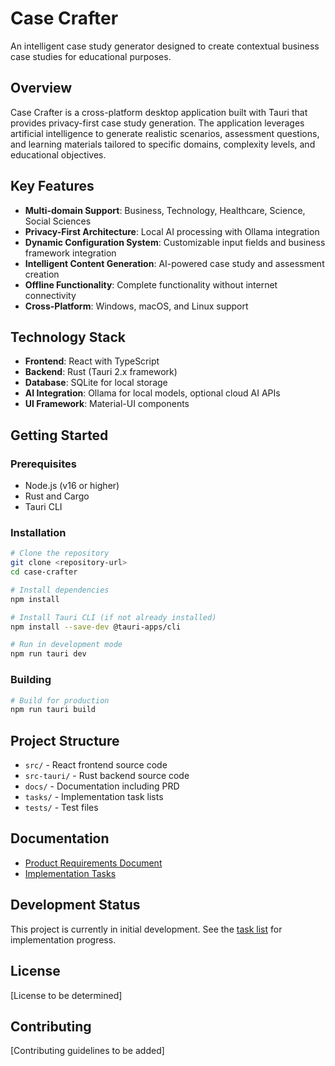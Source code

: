 # Case Crafter

An intelligent case study generator designed to create contextual business case studies for educational purposes.

## Overview

Case Crafter is a cross-platform desktop application built with Tauri that provides privacy-first case study generation. The application leverages artificial intelligence to generate realistic scenarios, assessment questions, and learning materials tailored to specific domains, complexity levels, and educational objectives.

## Key Features

- **Multi-domain Support**: Business, Technology, Healthcare, Science, Social Sciences
- **Privacy-First Architecture**: Local AI processing with Ollama integration
- **Dynamic Configuration System**: Customizable input fields and business framework integration
- **Intelligent Content Generation**: AI-powered case study and assessment creation
- **Offline Functionality**: Complete functionality without internet connectivity
- **Cross-Platform**: Windows, macOS, and Linux support

## Technology Stack

- **Frontend**: React with TypeScript
- **Backend**: Rust (Tauri 2.x framework)
- **Database**: SQLite for local storage
- **AI Integration**: Ollama for local models, optional cloud AI APIs
- **UI Framework**: Material-UI components

## Getting Started

### Prerequisites

- Node.js (v16 or higher)
- Rust and Cargo
- Tauri CLI

### Installation

```bash
# Clone the repository
git clone <repository-url>
cd case-crafter

# Install dependencies
npm install

# Install Tauri CLI (if not already installed)
npm install --save-dev @tauri-apps/cli

# Run in development mode
npm run tauri dev
```

### Building

```bash
# Build for production
npm run tauri build
```

## Project Structure

- `src/` - React frontend source code
- `src-tauri/` - Rust backend source code
- `docs/` - Documentation including PRD
- `tasks/` - Implementation task lists
- `tests/` - Test files

## Documentation

- [Product Requirements Document](docs/case_crafter_prd.md)
- [Implementation Tasks](tasks/tasks-case_crafter_prd.md)

## Development Status

This project is currently in initial development. See the [task list](tasks/tasks-case_crafter_prd.md) for implementation progress.

## License

[License to be determined]

## Contributing

[Contributing guidelines to be added]